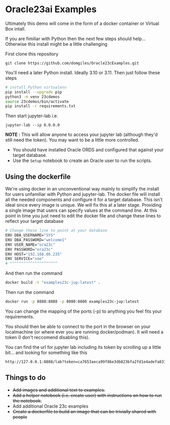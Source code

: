 # Oracle23ai Examples

Ultimately this demo will come in the form of a docker container or Virtual Box intall.

If you are fimiliar with Python then the next few steps should help... Otherwise this install might be a little challenging

First clone this repository

```git clone https://github.com/domgiles/Oracle23cExamples.git```

You'll need a later Python install. Ideally 3.10 or 3.11. Then just follow these steps

```bash
# install Python virtualenv
pip install --upgrade pip
python3 -m venv 23cdemos
source 23cdemos/bin/activate
pip install -r requirements.txt
```

Then start jupyter-lab i.e.

```jupyter-lab --ip 0.0.0.0```

**NOTE :** This will allow anyone to access your jupyter lab (although they'd still need the token). You may want to be a little more controlled.

* You should have installed Oracle ORDS and configured that against your target database.
* Use the ```Setup``` notebook to create an Oracle user to run the scripts.

## Using the dockerfile
We're using docker in an unconventional way mainly to simplify the install for users unfamiliar with Python and jupyter-lab. The docker file will install all the needed components and configure it for a target database. This isn't ideal since every image is unique.
We will fix this at a later stage. Providing a single image that users can specify values at the command line.
At this point in time you just need to edit the docker file and change these lines to reflect your target database
```bash
# Change these line to point at your database
ENV DBA_USERNAME="SYS"
ENV DBA_PASSWORD="welcome1"
ENV USER_NAME="ora23c"
ENV PASSWORD="ora23c"
ENV HOST="192.168.86.235"
ENV SERVICE="soe"
# ^^^^^^^^^^^^^^^^^^^^^
```
And then run the command
```bash
docker build -t "examples23c-jup:latest" .
```

Then run the command
```bash
docker run -p 8888:8888 -p 8080:8080 examples23c-jup:latest
```
You can change the mapping of the ports (-p) to anything you feel fits your requirements.

You should then be able to connect to the port in the browser on your localmachine (or where ever you are running docker/podman). It will need a token (I don't reccomend disabling this).

You can find the url for jupyter lab including its token by scrolling up a little bit... and looking for something like this
```bash
http://127.0.0.1:8888/lab?token=ca7653aeca99f86e3db823bfa2fd1e4adefa83183b449b35
```



## Things to do

* ~~Add images and additional text to examples.~~
* ~~Add a helper notebook (i.e. create user) with instructions on how to run the notebook.~~
* Add additional Oracle 23c examples
* ~~Create a dockerfile to build an image that can be trivially shared with people~~

